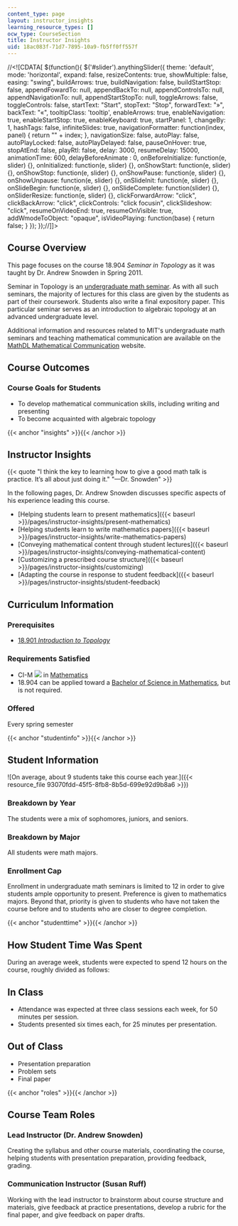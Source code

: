 ```yaml
---
content_type: page
layout: instructor_insights
learning_resource_types: []
ocw_type: CourseSection
title: Instructor Insights
uid: 18ac083f-71d7-7895-10a9-fb5ff0ff557f
---
```


//\<!\[CDATA\[ $(function(){ $('#slider').anythingSlider({ theme: 'default', mode: 'horizontal', expand: false, resizeContents: true, showMultiple: false, easing: "swing", buildArrows: true, buildNavigation: false, buildStartStop: false, appendFowardTo: null, appendBackTo: null, appendControlsTo: null, appendNavigationTo: null, appendStartStopTo: null, toggleArrows: false, toggleControls: false, startText: "Start", stopText: "Stop", forwardText: "&raquo;", backText: "&laquo;", tooltipClass: 'tooltip', enableArrows: true, enableNavigation: true, enableStartStop: true, enableKeyboard: true, startPanel: 1, changeBy: 1, hashTags: false, infiniteSlides: true, navigationFormatter: function(index, panel) { return "" + index; }, navigationSize: false, autoPlay: false, autoPlayLocked: false, autoPlayDelayed: false, pauseOnHover: true, stopAtEnd: false, playRtl: false, delay: 3000, resumeDelay: 15000, animationTime: 600, delayBeforeAnimate : 0, onBeforeInitialize: function(e, slider) {}, onInitialized: function(e, slider) {}, onShowStart: function(e, slider) {}, onShowStop: function(e, slider) {}, onShowPause: function(e, slider) {}, onShowUnpause: function(e, slider) {}, onSlideInit: function(e, slider) {}, onSlideBegin: function(e, slider) {}, onSlideComplete: function(slider) {}, onSliderResize: function(e, slider) {}, clickForwardArrow: "click", clickBackArrow: "click", clickControls: "click focusin", clickSlideshow: "click", resumeOnVideoEnd: true, resumeOnVisible: true, addWmodeToObject: "opaque", isVideoPlaying: function(base) { return false; } }); });//\]\]>

Course Overview
---------------

This page focuses on the course 18.904 _Seminar in Topology_ as it was taught by Dr. Andrew Snowden in Spring 2011.

Seminar in Topology is an [undergraduate math seminar](http://mathcomm.org/courses/course-structure/). As with all such seminars, the majority of lectures for this class are given by the students as part of their coursework. Students also write a final expository paper. This particular seminar serves as an introduction to algebraic topology at an advanced undergraduate level.

Additional information and resources related to MIT's undergraduate math seminars and teaching mathematical communication are available on the [MathDL Mathematical Communication](http://mathcomm.org/) website.

Course Outcomes
---------------

### Course Goals for Students

*   To develop mathematical communication skills, including writing and presenting
*   To become acquainted with algebraic topology

{{< anchor "insights" >}}{{< /anchor >}}

Instructor Insights
-------------------

{{< quote "I think the key to learning how to give a good math talk is practice. It’s all about just doing it." "—Dr. Snowden" >}}

In the following pages, Dr. Andrew Snowden discusses specific aspects of his experience leading this course.

*   [Helping students learn to present mathematics]({{< baseurl >}}/pages/instructor-insights/present-mathematics)
*   [Helping students learn to write mathematics papers]({{< baseurl >}}/pages/instructor-insights/write-mathematics-papers)
*   [Conveying mathematical content through student lectures]({{< baseurl >}}/pages/instructor-insights/conveying-mathematical-content)
*   [Customizing a prescribed course structure]({{< baseurl >}}/pages/instructor-insights/customizing)
*   [Adapting the course in response to student feedback]({{< baseurl >}}/pages/instructor-insights/student-feedback)

Curriculum Information
----------------------

### Prerequisites

*   [18.901 _Introduction to Topology_](/courses/18-901-introduction-to-topology-fall-2004/)

### Requirements Satisfied

*   CI-M ![](/images/educator/icon-question-cim.png) in [Mathematics](http://web.mit.edu/commreq/cim/course18.html)
*   18.904 can be applied toward a [Bachelor of Science in Mathematics](http://catalog.mit.edu/degree-charts/mathematics-course-18/), but is not required.

### Offered

Every spring semester

{{< anchor "studentinfo" >}}{{< /anchor >}}

Student Information
-------------------

![On average, about 9 students take this course each year.]({{< resource_file 93070fdd-45f5-8fb8-8b5d-699e92d9b8a6 >}})

### Breakdown by Year

The students were a mix of sophomores, juniors, and seniors.

### Breakdown by Major

All students were math majors.

### Enrollment Cap

Enrollment in undergraduate math seminars is limited to 12 in order to give students ample opportunity to present. Preference is given to mathematics majors. Beyond that, priority is given to students who have not taken the course before and to students who are closer to degree completion.

{{< anchor "studenttime" >}}{{< /anchor >}}

How Student Time Was Spent
--------------------------

During an average week, students were expected to spend 12 hours on the course, roughly divided as follows:

In Class
--------

*   Attendance was expected at three class sessions each week, for 50 minutes per session.
*   Students presented six times each, for 25 minutes per presentation.

Out of Class
------------

*   Presentation preparation
*   Problem sets
*   Final paper

{{< anchor "roles" >}}{{< /anchor >}}

Course Team Roles
-----------------

### Lead Instructor (Dr. Andrew Snowden)

Creating the syllabus and other course materials, coordinating the course, helping students with presentation preparation, providing feedback, grading.

### Communication Instructor (Susan Ruff)

Working with the lead instructor to brainstorm about course structure and materials, give feedback at practice presentations, develop a rubric for the final paper, and give feedback on paper drafts.